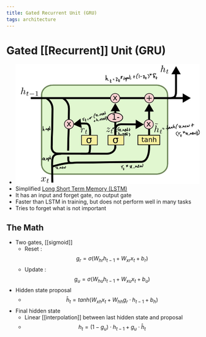 ```yaml
---
title: Gated Recurrent Unit (GRU)
tags: architecture
---
```


# Gated [[Recurrent]] Unit (GRU)
- ![](assets/Pasted%20image%2020220621124840.png)
- Simplified [Long Short Term Memory (LSTM)](Long%20Short%20Term%20Memory%20(LSTM).md)
- It has an input and forget gate, no output gate
- Faster than LSTM in training, but does not perform well in many tasks
- Tries to forget what is not important

## The Math
- Two gates, [[sigmoid]]
	- Reset : $$g_r = \sigma(W_{hr}h_{t-1} + W_{xr}x_t + b_r)$$
	- Update :  $$g_u = \sigma(W_{hu}h_{t-1} + W_{xu}x_t + b_u)$$
- Hidden state proposal
	- $$\hat h_t = tanh(W_{xh}x_t + W_{hh}g_r\cdot h_{t-1} + b_h)$$
- Final hidden state
	- Linear [[interpolation]] between last hidden state and proposal
	- $$h_t = (1-g_u)\cdot h_{t-1} + g_u \cdot \hat h_t$$
















